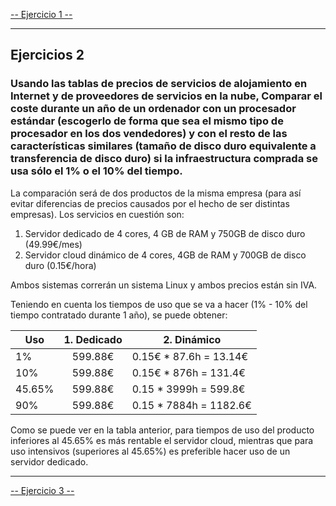 [-- Ejercicio 1 --](./ejercicio01.md)

-----------------------------


## Ejercicios 2
### Usando las tablas de precios de servicios de alojamiento en Internet y de proveedores de servicios en la nube, Comparar el coste durante un año de un ordenador con un procesador estándar (escogerlo de forma que sea el mismo tipo de procesador en los dos vendedores) y con el resto de las características similares (tamaño de disco duro equivalente a transferencia de disco duro) si la infraestructura comprada se usa sólo el 1% o el 10% del tiempo.

La comparación será de dos productos de la misma empresa (para así evitar diferencias de precios causados por el hecho de ser distintas empresas). Los servicios en cuestión son:

1. Servidor dedicado de 4 cores, 4 GB de RAM y 750GB de disco duro (49.99€/mes)
2. Servidor cloud dinámico de 4 cores, 4GB de RAM y 700GB de disco duro (0.15€/hora)

Ambos sistemas correrán un sistema Linux y ambos precios están sin IVA.

Teniendo en cuenta los tiempos de uso que se va a hacer (1% - 10% del tiempo contratado durante 1 año), se puede obtener:

Uso    | 1. Dedicado | 2. Dinámico
------ | :---------: | -------------------
1%     |   599.88€   | 0.15€ * 87.6h = 13.14€
10%    |   599.88€   | 0.15€ * 876h = 131.4€
45.65% |   599.88€   | 0.15 * 3999h =  599.8€
90%    |   599.88€   | 0.15 * 7884h = 1182.6€


Como se puede ver en la tabla anterior, para tiempos de uso del producto inferiores al 45.65% es más rentable el servidor cloud, mientras que para uso intensivos (superiores al 45.65%) es preferible hacer uso de un servidor dedicado.


-----------------------------

[-- Ejercicio 3 --](./ejercicio03.md)
